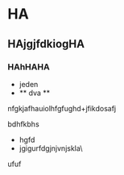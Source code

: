 # HA

## HAjgjfdkiogHA

### HAhHAHA

* jeden 
* ** dva **

nfgkjafhauiolhfgfughd+jfikdosafj


bdhfkbhs

* hgfd
* jgigurfdgjnjvnjskla\


ufuf
